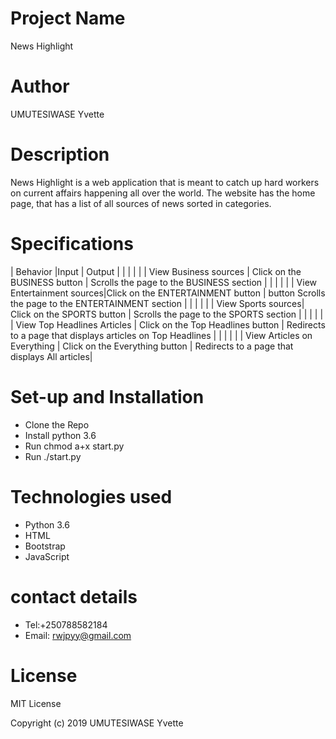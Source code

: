 # Project Name
News Highlight
# Author
UMUTESIWASE Yvette
# Description
News Highlight is a web application that is meant to catch up hard workers on current affairs happening all over the world. The website has the home page, that has a list of all sources of news sorted in categories.
# Specifications
| Behavior |Input | Output |
|   |   | |
| View Business sources | Click on the BUSINESS button | Scrolls the page to the BUSINESS section |
|   | |  |
| View Entertainment sources|Click on the ENTERTAINMENT button	 | button	Scrolls the page to the ENTERTAINMENT section |
|    |  |  |
| View Sports sources| Click on the SPORTS button | 	Scrolls the page to the SPORTS section |
|    |  |  |
| View Top Headlines Articles	 | Click on the Top Headlines button | Redirects to a page that displays articles on Top Headlines |
|   |  |  |
| View Articles on Everything | Click on the Everything button | Redirects to a page that displays All articles|
# Set-up and Installation
*  Clone the Repo
* Install python 3.6
* Run chmod a+x start.py
* Run ./start.py
# Technologies used
* Python 3.6
* HTML
* Bootstrap
* JavaScript
# contact details
* Tel:+250788582184
* Email: rwjpyy@gmail.com
# License
MIT License

Copyright (c) 2019 UMUTESIWASE Yvette
